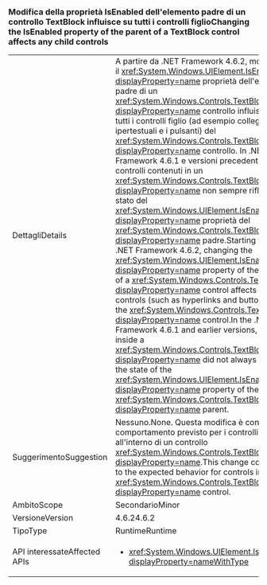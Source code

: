 ### <a name="changing-the-isenabled-property-of-the-parent-of-a-textblock-control-affects-any-child-controls"></a><span data-ttu-id="49bef-101">Modifica della proprietà IsEnabled dell'elemento padre di un controllo TextBlock influisce su tutti i controlli figlio</span><span class="sxs-lookup"><span data-stu-id="49bef-101">Changing the IsEnabled property of the parent of a TextBlock control affects any child controls</span></span>

|   |   |
|---|---|
|<span data-ttu-id="49bef-102">Dettagli</span><span class="sxs-lookup"><span data-stu-id="49bef-102">Details</span></span>|<span data-ttu-id="49bef-103">A partire da .NET Framework 4.6.2, modificare il <xref:System.Windows.UIElement.IsEnabled?displayProperty=name> proprietà dell'elemento padre di un <xref:System.Windows.Controls.TextBlock?displayProperty=name> controllo influisce su tutti i controlli figlio (ad esempio collegamenti ipertestuali e i pulsanti) del <xref:System.Windows.Controls.TextBlock?displayProperty=name> controllo. In .NET Framework 4.6.1 e versioni precedenti, i controlli contenuti in un <xref:System.Windows.Controls.TextBlock?displayProperty=name> non sempre riflette lo stato del <xref:System.Windows.UIElement.IsEnabled?displayProperty=name> proprietà del <xref:System.Windows.Controls.TextBlock?displayProperty=name> padre.</span><span class="sxs-lookup"><span data-stu-id="49bef-103">Starting with the .NET Framework 4.6.2, changing the <xref:System.Windows.UIElement.IsEnabled?displayProperty=name> property of the parent of a <xref:System.Windows.Controls.TextBlock?displayProperty=name> control affects any child controls (such as hyperlinks and buttons) of the <xref:System.Windows.Controls.TextBlock?displayProperty=name> control.In the .NET Framework 4.6.1 and earlier versions, controls inside a <xref:System.Windows.Controls.TextBlock?displayProperty=name> did not always reflect the state of the <xref:System.Windows.UIElement.IsEnabled?displayProperty=name> property of the <xref:System.Windows.Controls.TextBlock?displayProperty=name> parent.</span></span>|
|<span data-ttu-id="49bef-104">Suggerimento</span><span class="sxs-lookup"><span data-stu-id="49bef-104">Suggestion</span></span>|<span data-ttu-id="49bef-105">Nessuno.</span><span class="sxs-lookup"><span data-stu-id="49bef-105">None.</span></span> <span data-ttu-id="49bef-106">Questa modifica è conforme al comportamento previsto per i controlli all'interno di un controllo <xref:System.Windows.Controls.TextBlock?displayProperty=name>.</span><span class="sxs-lookup"><span data-stu-id="49bef-106">This change conforms to the expected behavior for controls inside a <xref:System.Windows.Controls.TextBlock?displayProperty=name> control.</span></span>|
|<span data-ttu-id="49bef-107">Ambito</span><span class="sxs-lookup"><span data-stu-id="49bef-107">Scope</span></span>|<span data-ttu-id="49bef-108">Secondario</span><span class="sxs-lookup"><span data-stu-id="49bef-108">Minor</span></span>|
|<span data-ttu-id="49bef-109">Versione</span><span class="sxs-lookup"><span data-stu-id="49bef-109">Version</span></span>|<span data-ttu-id="49bef-110">4.6.2</span><span class="sxs-lookup"><span data-stu-id="49bef-110">4.6.2</span></span>|
|<span data-ttu-id="49bef-111">Tipo</span><span class="sxs-lookup"><span data-stu-id="49bef-111">Type</span></span>|<span data-ttu-id="49bef-112">Runtime</span><span class="sxs-lookup"><span data-stu-id="49bef-112">Runtime</span></span>|
|<span data-ttu-id="49bef-113">API interessate</span><span class="sxs-lookup"><span data-stu-id="49bef-113">Affected APIs</span></span>|<ul><li><xref:System.Windows.UIElement.IsEnabled?displayProperty=nameWithType></li></ul>|

